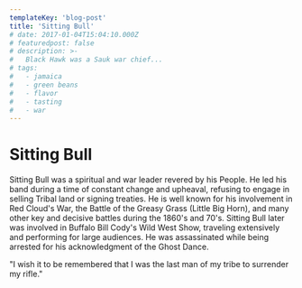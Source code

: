 ```yaml
---
templateKey: 'blog-post'
title: 'Sitting Bull'
# date: 2017-01-04T15:04:10.000Z
# featuredpost: false
# description: >-
#   Black Hawk was a Sauk war chief...
# tags:
#   - jamaica
#   - green beans
#   - flavor
#   - tasting
#   - war
---
```


# Sitting Bull

Sitting Bull was a spiritual and war leader revered by his People. He led his band during a time of constant change and upheaval, refusing to engage in selling Tribal land or signing treaties. He is well known for his involvement in Red Cloud's War, the Battle of the Greasy Grass (Little Big Horn), and many other key and decisive battles during the 1860's and 70's. Sitting Bull later was involved in Buffalo Bill Cody's Wild West Show, traveling extensively and performing for large audiences. He was assassinated while being arrested for his acknowledgment of the Ghost Dance. 


"I wish it to be remembered that I was the last man of my tribe to surrender my rifle."
